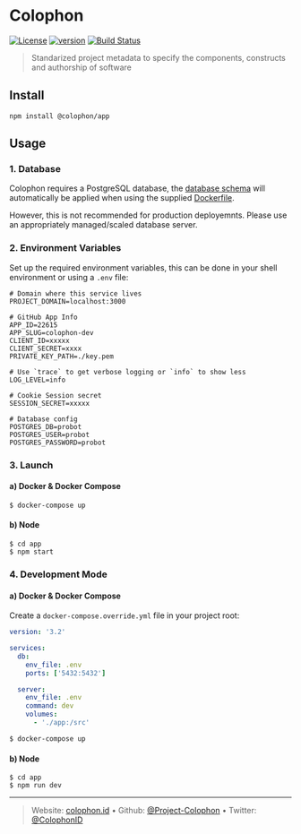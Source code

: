 # Colophon

[![License][license-image]][license-url] [![version][npm-image]][npm-url] [![Build Status][circle-image]][circle-url]

> Standarized project metadata to specify the components, constructs and authorship of software

## Install

```shell
npm install @colophon/app
```

## Usage

### 1. Database

Colophon requires a PostgreSQL database, the [database schema](./db/db.sql) will automatically be applied when using the supplied [Dockerfile](./db/Docekrfile).

However, this is not recommended for production deployemnts. Please use an appropriately managed/scaled database server.

### 2. Environment Variables

Set up the required environment variables, this can be done in your shell environment or using a `.env` file:

```shell
# Domain where this service lives
PROJECT_DOMAIN=localhost:3000

# GitHub App Info
APP_ID=22615
APP_SLUG=colophon-dev
CLIENT_ID=xxxxx
CLIENT_SECRET=xxxx
PRIVATE_KEY_PATH=./key.pem

# Use `trace` to get verbose logging or `info` to show less
LOG_LEVEL=info

# Cookie Session secret
SESSION_SECRET=xxxxx

# Database config
POSTGRES_DB=probot
POSTGRES_USER=probot
POSTGRES_PASSWORD=probot
```

### 3. Launch

#### a) Docker & Docker Compose

```shell
$ docker-compose up
```

#### b) Node

```shell
$ cd app
$ npm start
```

### 4. Development Mode

#### a) Docker & Docker Compose

Create a `docker-compose.override.yml` file in your project root:

```yaml
version: '3.2'

services:
  db:
    env_file: .env
    ports: ['5432:5432']

  server:
    env_file: .env
    command: dev
    volumes:
      - './app:/src'
```

```shell
$ docker-compose up
```

#### b) Node

```shell
$ cd app
$ npm run dev
```

---
> Website: [colophon.id](https://colophon.id) &bull; 
> Github: [@Project-Colophon](https://github.com/project-colophon) &bull; 
> Twitter: [@ColophonID](https://twitter.com/ColophonID)

[license-url]: LICENSE
[license-image]: https://img.shields.io/github/license/project-colophon/colophon.svg?style=for-the-badge&logo=circleci

[circle-url]: https://circleci.com/gh/project-colophon/colophon
[circle-image]: https://img.shields.io/circleci/project/github/project-colophon/colophon/master.svg?style=for-the-badge&logo=circleci

[npm-url]: https://www.npmjs.com/package/@colophon/app
[npm-image]: https://img.shields.io/npm/v/@colophon/app.svg?style=for-the-badge&logo=npm
